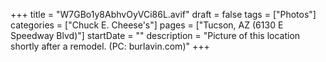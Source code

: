 +++
title = "W7GBo1y8AbhvOyVCi86L.avif"
draft = false
tags = ["Photos"]
categories = ["Chuck E. Cheese's"]
pages = ["Tucson, AZ (6130 E Speedway Blvd)"]
startDate = ""
description = "Picture of this location shortly after a remodel. (PC: burlavin.com)"
+++
